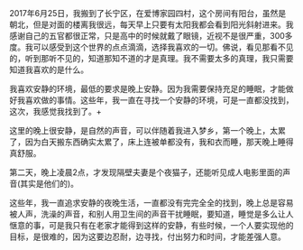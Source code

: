 2017年6月25日，我搬到了长宁区，在爱博家园四村，这个房间有阳台，虽然是朝北，但是对面的楼离我很远，每天早上只要有太阳我都会看到阳光斜射进来。我感谢自己的五官都很正常，只是高中的时候就戴了眼镜，近视不是很严重，300多度。我可以感受到这个世界的点点滴滴，选择我喜欢的一切。佛说，看见那看不见的，听到那听不见的，知道那知不道的才是真理。我不需要太多的真理，我只需要知道我喜欢的是什么。

我喜欢安静的环境，最低的要求是晚上安静。因为我需要保持充足的睡眠，才能做好我喜欢做的事情。这些年，我一直在寻找一个安静的环境，可是一直都没找到，这次，我感觉我找到了。+

这里的晚上很安静，是自然的声音，可以伴随着我进入梦乡，第一个晚上，太累了，因为白天搬东西确实太累了，床上连被单都没有，我和衣而睡，那天晚上睡得真舒服。

第二天，晚上凌晨2点，才发现隔壁夫妻是个夜猫子，还能听见成人电影里面的声音\(其实是他们的\)。

这些年，我一直追求安静的夜晚生活，一直都没有完完全全的找到，晚上总是容易被人声，洗澡的声音，和别人用卫生间的声音干扰睡眠，要知道，睡觉是多么让人惬意的事，可是我只有在老家才能得到这样的安静，有些时候，一个人要实现他的目标，是很难的，因为这要边忍耐，边寻找，付出努力和时间，才能差强人意。

